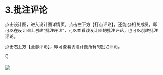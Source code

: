 # 3.批注评论

点击设计图，进入设计图详情页，点击左下方【打点评论】，还能 @相关成员，即可以在设计图上创建“批注评论”，可以查看该设计图的批注评论，也可以创建批注评论。 

点击右上方【全部评论】，即可查看该设计图所有的批注评论。 

👇

![](http://sos.lanhuapp.com/104.gif)

